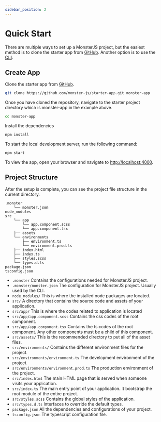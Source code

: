 ```yaml
---
sidebar_position: 2
---
```


# Quick Start

There are multiple ways to set up a MonsterJS project, but the easiest method is to clone the starter app from [GitHub](https://github.com/monster-js/starter-app). Another option is to use the [CLI](../cli/cli-what-is-cli).

## Create App

Clone the starter app from [GitHub](https://github.com/monster-js/starter-app).

```bash
git clone https://github.com/monster-js/starter-app.git monster-app
```

Once you have cloned the repository, navigate to the starter project directory which is monster-app in the example above.

```bash
cd monster-app
```

Install the dependencies

```bash
npm install
```

To start the local development server, run the following command:

```bash
npm start
```

To view the app, open your browser and navigate to [http://localhost:4000](http://localhost:4000).

## Project Structure

After the setup is complete, you can see the project file structure in the current directory.

```
.monster
    └── monster.json
node_modules
src
    └── app
        └── app.component.scss
        └── app.component.tsx
    ├── assets
    └── environments
        ├── environment.ts
        └── environment.prod.ts
    ├── index.html
    ├── index.ts
    ├── styles.scss
    └── types.d.ts
package.json
tsconfig.json
```

- `.monster` Contains the configurations needed for MonsterJS project.
- `.monster/monster.json` The configuration for MonsterJS project. Usually used by the CLI.
- `node_modules/` This is where the installed node packages are located.
- `src/` A directory that contains the source code and assets of your application.
- `src/app/` This is where the codes related to application is located
- `src/app/app.component.scss` Contains the css codes of the root component.
- `src/app/app.component.tsx` Contains the ts codes of the root component. Any other components must be a child of this component.
- `src/assets/` This is the recommended directory to put all of the asset files.
- `src/environments/` Contains the different environment files for the project.
- `src/environments/environment.ts` The development environment of the project.
- `src/environments/environment.prod.ts` The production environment of the project.
- `src/index.html` The main HTML page that is served when someone visits your application.
- `src/index.ts` The main entry point of your application. It bootstrap the root module of the entire project.
- `src/styles.scss` Contains the global styles of the application.
- `src/types.d.ts` Interfaces to override the default types.
- `package.json` All the dependencies and configurations of your project.
- `tsconfig.json` The typescript configuration file.